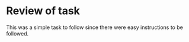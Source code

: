 # Review of task
This was a simple task to follow since there were easy instructions to be followed.
